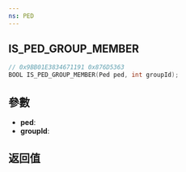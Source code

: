 ```yaml
---
ns: PED
---
```

## IS_PED_GROUP_MEMBER

```c
// 0x9BB01E3834671191 0x876D5363
BOOL IS_PED_GROUP_MEMBER(Ped ped, int groupId);
```


## 參數
* **ped**: 
* **groupId**: 

## 返回值
